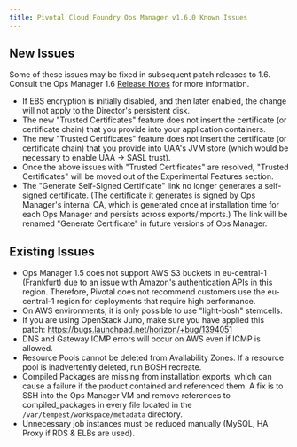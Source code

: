 ```yaml
---
title: Pivotal Cloud Foundry Ops Manager v1.6.0 Known Issues
---
```


## New Issues

Some of these issues may be fixed in subsequent patch releases to 1.6. Consult the Ops Manager 1.6 [Release Notes](opsmanager_rn_1_6.html) for more information.

* If EBS encryption is initially disabled, and then later enabled, the change will not apply to the Director's persistent disk.
* The new "Trusted Certificates" feature does not insert the certificate (or certificate chain) that you provide into your application containers.
* The new "Trusted Certificates" feature does not insert the certificate (or certificate chain) that you provide into UAA's JVM store (which would be necessary to enable UAA -> SASL trust).
* Once the above issues with "Trusted Certificates" are resolved, "Trusted Certificates" will be moved out of the Experimental Features section.
* The "Generate Self-Signed Certificate" link no longer generates a self-signed certificate. (The certificate it generates is signed by Ops Manager's internal CA, which is generated once at installation time for each Ops Manager and persists across exports/imports.) The link will be renamed "Generate Certificate" in future versions of Ops Manager.

## Existing Issues

* Ops Manager 1.5 does not support AWS S3 buckets in eu-central-1 (Frankfurt) due to an issue with Amazon's authentication APIs in this region. Therefore, Pivotal does not recommend customers use the eu-central-1 region for deployments that require high performance.
* On AWS environments, it is only possible to use "light-bosh" stemcells.
* If you are using OpenStack Juno, make sure you have applied this patch: https://bugs.launchpad.net/horizon/+bug/1394051
* DNS and Gateway ICMP errors will occur on AWS even if ICMP is allowed.
* Resource Pools cannot be deleted from Availability Zones. If a resource pool is inadvertently deleted, run BOSH recreate.
* Compiled Packages are missing from installation exports, which can cause a failure if the product contained and referenced them. A fix is to SSH into the Ops Manager VM and remove references to compiled_packages in every file located in the `/var/tempest/workspace/metadata` directory.
* Unnecessary job instances must be reduced manually (MySQL, HA Proxy if RDS & ELBs are used).
